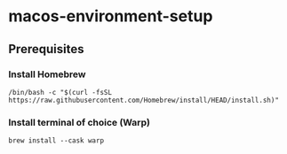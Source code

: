 # macos-environment-setup

## Prerequisites

### Install Homebrew
```
/bin/bash -c "$(curl -fsSL https://raw.githubusercontent.com/Homebrew/install/HEAD/install.sh)"
```
### Install terminal of choice (Warp)
```brew install --cask warp```
